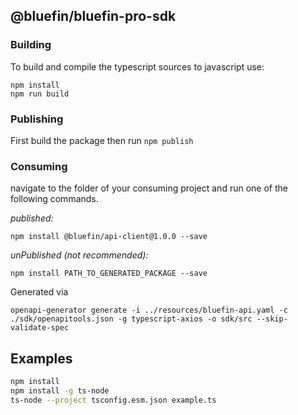 ## @bluefin/bluefin-pro-sdk


### Building

To build and compile the typescript sources to javascript use:
```
npm install
npm run build
```

### Publishing

First build the package then run `npm publish`

### Consuming

navigate to the folder of your consuming project and run one of the following commands.

_published:_

```
npm install @bluefin/api-client@1.0.0 --save
```

_unPublished (not recommended):_

```
npm install PATH_TO_GENERATED_PACKAGE --save
```



Generated via 
```
openapi-generator generate -i ../resources/bluefin-api.yaml -c ./sdk/openapitools.json -g typescript-axios -o sdk/src --skip-validate-spec
```

## Examples

```bash
npm install
npm install -g ts-node
ts-node --project tsconfig.esm.json example.ts
```
